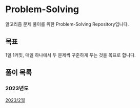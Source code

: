 # Problem-Solving
알고리즘 문제 풀이를 위한 Problem-Solving Repository입니다.

## 목표
1일 1커밋, 매일 하나에서 두 문제씩 꾸준하게 푸는 것을 목표로 합니다.

## 풀이 목록

### 2023년도
[2023/2월](2023/02/README.md)
